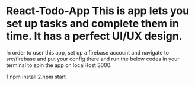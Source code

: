 # React-Todo-App This is app lets you set up tasks and complete them in time. It has a perfect UI/UX design.
In order to user this app, set up a firebase account and navigate to src/firebase and put your config there and run the below codes in your terminal to spin the app on localHost 3000.

1.npm install
2.npm start
